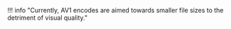 !!! info "Currently, AV1 encodes are aimed towards smaller file sizes to the detriment of visual quality."
